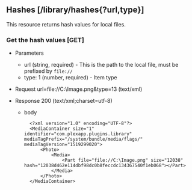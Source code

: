 ## Hashes [/library/hashes{?url,type}]

This resource returns hash values for local files.



### Get the hash values [GET]

+ Parameters
    + url (string, required) - This is the path to the local file, must be prefixed by `file://`
    + type: 1 (number, required) - Item type

+ Request url=file://C:\Image.png&type=13 (text/xml)

+ Response 200 (text/xml;charset=utf-8)

    + body

            <?xml version="1.0" encoding="UTF-8"?>
            <MediaContainer size="1" identifier="com.plexapp.plugins.library" mediaTagPrefix="/system/bundle/media/flags/" mediaTagVersion="1519299020">
                <Photo>
                    <Media>
                        <Part file="file://C:\Image.png" size="12038" hash="12038d462e114dbf98dc0b8feccdc134367540f1eb068"></Part>
                    </Media>
                </Photo>
            </MediaContainer>
